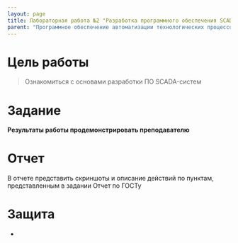 ```yaml
---
layout: page
title: Лабораторная работа №2 "Разработка программного обеспечения SCADA-систем"
parent: "Программное обеспечение автоматизации технологических процессов и производств"
---
```



# Цель работы
> Ознакомиться с основами разработки ПО SCADA-систем

# Задание


**Результаты работы продемонстрировать преподавателю**


# Отчет
В отчете представить скриншоты и описание действий по пунктам, представленным в задании
Отчет по ГОСТу

# Защита
* 
